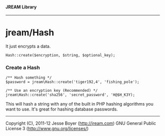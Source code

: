 #### JREAM Library
* * *

# jream/Hash

It just encrypts a data.

    Hash::create($encryption, $string, $optional_key);

### Create a Hash

	/** Hash something */
    $password = jream\Hash::create('tiger192,4', 'fishing_pole');

	/** Use an encryption key (Recommended) */
    jream\Hash::create('sha256', 'secret_password', 'H@$H_K3Y);
    

This will hash a string with any of the built in PHP hashing algorithms you want to use. It's great for hashing database passwords.



* * *
Copyright (C), 2011-12 Jesse Boyer (http://jream.com) GNU General Public License 3 (http://www.gnu.org/licenses/)
